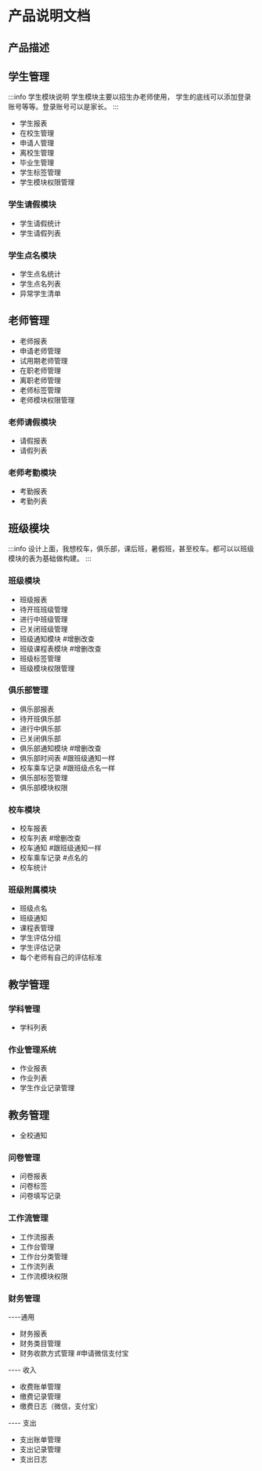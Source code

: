 # 产品说明文档

## 产品描述

<!-- :::warning 模块说明
后台包含了所有学校内部管理自己数据的功能和流程，方便老师们可以自主的管理自己学校内的数据。
Vue3 + TS + Pinia + Vite
::: -->

## 学生管理

:::info 学生模块说明
学生模块主要以招生办老师使用， 学生的底线可以添加登录账号等等。登录账号可以是家长。
:::

- 学生报表
- 在校生管理
- 申请人管理
- 离校生管理
- 毕业生管理
- 学生标签管理
- 学生模块权限管理

### 学生请假模块
- 学生请假统计
- 学生请假列表

### 学生点名模块
- 学生点名统计
- 学生点名列表
- 异常学生清单

## 老师管理
- 老师报表
- 申请老师管理
- 试用期老师管理
- 在职老师管理
- 离职老师管理
- 老师标签管理
- 老师模块权限管理

### 老师请假模块
- 请假报表
- 请假列表

### 老师考勤模块
- 考勤报表
- 考勤列表


## 班级模块
:::info
    设计上面，我想校车，俱乐部，课后班，暑假班，甚至校车。都可以以班级模块的表为基础做构建。
:::

### 班级模块
- 班级报表
- 待开班班级管理
- 进行中班级管理
- 已关闭班级管理
- 班级通知模块 #增删改查
- 班级课程表模块 #增删改查
- 班级标签管理
- 班级模块权限管理


### 俱乐部管理
- 俱乐部报表
- 待开班俱乐部
- 进行中俱乐部
- 已关闭俱乐部
- 俱乐部通知模块 #增删改查
- 俱乐部时间表 #跟班级通知一样
- 校车乘车记录 #跟班级点名一样
- 俱乐部标签管理
- 俱乐部模块权限

### 校车模块
- 校车报表
- 校车列表 #增删改查
- 校车通知 #跟班级通知一样
- 校车乘车记录 #点名的
- 校车统计


### 班级附属模块
- 班级点名
- 班级通知
- 课程表管理
- 学生评估分组
- 学生评估记录
- 每个老师有自己的评估标准


## 教学管理

### 学科管理
- 学科列表

### 作业管理系统
- 作业报表
- 作业列表
- 学生作业记录管理


## 教务管理
- 全校通知
### 问卷管理
- 问卷报表
- 问卷标签
- 问卷填写记录

### 工作流管理
- 工作流报表
- 工作台管理
- 工作台分类管理
- 工作流列表
- 工作流模块权限

### 财务管理
----通用
- 财务报表
- 财务类目管理
- 财务收款方式管理 #申请微信支付宝

---- 收入
- 收费账单管理
- 缴费记录管理
- 缴费日志（微信，支付宝）

---- 支出
- 支出账单管理
- 支出记录管理
- 支出日志

